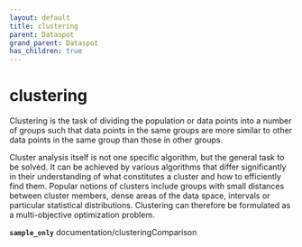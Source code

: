 ```yaml
---
layout: default
title: clustering
parent: Dataspot
grand_parent: Dataspot
has_children: true
---
```


# clustering

Clustering is the task of dividing the population or data points into a number of groups such that data points
in the same groups are more similar to other data points in the same group than those in other groups.

Cluster analysis itself is not one specific algorithm, but the general task to be solved.
It can be achieved by various algorithms that differ significantly in their understanding of
what constitutes a cluster and how to efficiently find them. Popular notions of clusters include
groups with small distances between cluster members, dense areas of the data space, intervals or
particular statistical distributions. Clustering can therefore be formulated as
a multi-objective optimization problem.

**`sample_only`** documentation/clusteringComparison

<div class="running-sample">
    <span class="running-sample-container" data-ref="documentation/clusteringComparison"></span>
    <script src='/dataspot/samples/clusteringComparison.js' title="documentation/clusteringComparison"></script>
</div>
